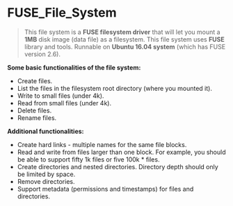 # FUSE_File_System


>  This file system is a **FUSE filesystem driver** that will let you mount a **1MB** disk image (data file) as a filesystem.
>  This file system uses **FUSE** library and tools. Runnable on **Ubuntu 16.04 system** (which has FUSE version 2.6).

**Some basic functionalities of the file system:**
* Create files.
* List the files in the filesystem root directory (where you mounted it).
* Write to small files (under 4k).
* Read from small files (under 4k).
* Delete files.
* Rename files.

**Additional functionalities:**
* Create hard links - multiple names for the same file blocks.
* Read and write from files larger than one block. For example, you should be able to support fifty 1k files or five 100k * files.
* Create directories and nested directories. Directory depth should only be limited by space.
* Remove directories.
* Support metadata (permissions and timestamps) for files and directories.
